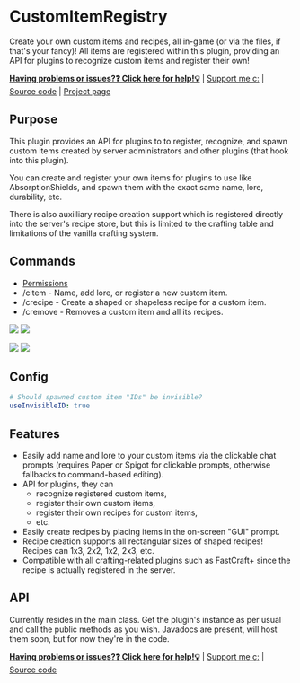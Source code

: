 # CustomItemRegistry
Create your own custom items and recipes, all in-game (or via the files, if that's your fancy)! All items are registered within this plugin, providing an API for plugins to recognize custom items and register their own!

[**Having problems or issues?❓ Click here for help!💡**](../../issues) | [Support me c:](https://r.robomwm.com/patreon) | [Source code](../../) | [Project page](https://dev.bukkit.org/projects/customitemrecipes)

## Purpose

This plugin provides an API for plugins to to register, recognize, and spawn custom items created by server administrators and other plugins (that hook into this plugin).

You can create and register your own items for plugins to use like AbsorptionShields, and spawn them with the exact same name, lore, durability, etc.

There is also auxilliary recipe creation support which is registered directly into the server's recipe store, but this is limited to the crafting table and limitations of the vanilla crafting system.

## Commands
- [Permissions](https://github.com/MLG-Fortress/CustomItemRecipes/blob/master/src/main/resources/plugin.yml)
- /citem - Name, add lore, or register a new custom item.
- /crecipe - Create a shaped or shapeless recipe for a custom item.
- /cremove - Removes a custom item and all its recipes.

![](https://i.imgur.com/5jjLqPf.png)
![](https://i.imgur.com/UOXdfN6.png)

![](https://i.imgur.com/nfbhY0V.png)
![](https://i.imgur.com/hMEbsrL.png)

## Config
```yaml
# Should spawned custom item "IDs" be invisible?
useInvisibleID: true
```

## Features

- Easily add name and lore to your custom items via the clickable chat prompts (requires Paper or Spigot for clickable prompts, otherwise fallbacks to command-based editing).
- API for plugins, they can
  - recognize registered custom items,
  - register their own custom items,
  - register their own recipes for custom items,
  - etc.
- Easily create recipes by placing items in the on-screen "GUI" prompt.
- Recipe creation supports all rectangular sizes of shaped recipes! Recipes can 1x3, 2x2, 1x2, 2x3, etc.
- Compatible with all crafting-related plugins such as FastCraft+ since the recipe is actually registered in the server.

## API
Currently resides in the main class. Get the plugin's instance as per usual and call the public methods as you wish. Javadocs are present, will host them soon, but for now they're in the code.

[**Having problems or issues?❓ Click here for help!💡**](../../issues) | [Support me c:](https://r.robomwm.com/patreon) | [Source code](../../)
